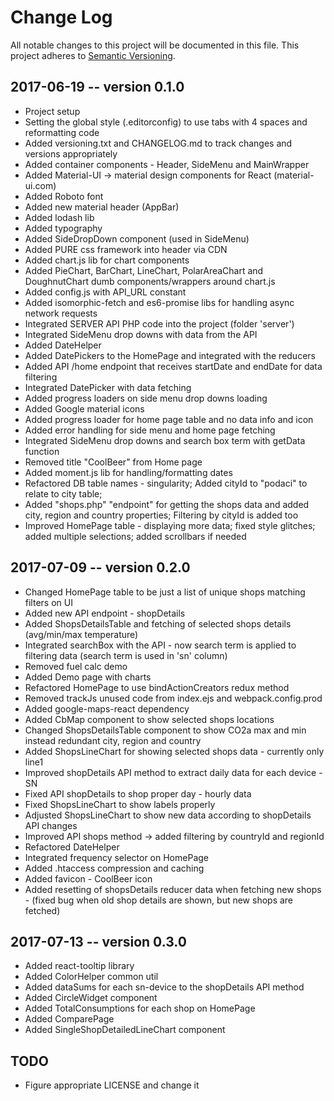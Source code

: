 # Change Log
All notable changes to this project will be documented in this file.
This project adheres to [Semantic Versioning](http://semver.org/).


## 2017-06-19 -- version 0.1.0
- Project setup
- Setting the global style (.editorconfig) to use tabs with 4 spaces and reformatting code
- Added versioning.txt and CHANGELOG.md to track changes and versions appropriately
- Added container components - Header, SideMenu and MainWrapper
- Added Material-UI -> material design components for React (material-ui.com)
- Added Roboto font
- Added new material header (AppBar)
- Added lodash lib
- Added typography
- Added SideDropDown component (used in SideMenu)
- Added PURE css framework into header via CDN
- Added chart.js lib for chart components
- Added PieChart, BarChart, LineChart, PolarAreaChart and DoughnutChart dumb components/wrappers around chart.js
- Added config.js with API_URL constant
- Added isomorphic-fetch and es6-promise libs for handling async network requests
- Integrated SERVER API PHP code into the project (folder 'server')
- Integrated SideMenu drop downs with data from the API 
- Added DateHelper
- Added DatePickers to the HomePage and integrated with the reducers
- Added API /home endpoint that receives startDate and endDate for data filtering 
- Integrated DatePicker with data fetching
- Added progress loaders on side menu drop downs loading
- Added Google material icons
- Added progress loader for home page table and no data info and icon
- Added error handling for side menu and home page fetching
- Integrated SideMenu drop downs and search box term with getData function
- Removed title "CoolBeer" from Home page
- Added moment.js lib for handling/formatting dates
- Refactored DB table names - singularity; Added cityId to "podaci" to relate to city table;
- Added "shops.php" "endpoint" for getting the shops data and added city, region and country properties; Filtering by cityId is added too
- Improved HomePage table - displaying more data; fixed style glitches; added multiple selections; added scrollbars if needed


## 2017-07-09 -- version 0.2.0
- Changed HomePage table to be just a list of unique shops matching filters on UI
- Added new API endpoint - shopDetails
- Added ShopsDetailsTable and fetching of selected shops details (avg/min/max temperature)
- Integrated searchBox with the API - now search term is applied to filtering data (search term is used in 'sn' column)
- Removed fuel calc demo
- Added Demo page with charts
- Refactored HomePage to use bindActionCreators redux method
- Removed trackJs unused code from index.ejs and webpack.config.prod
- Added google-maps-react dependency
- Added CbMap component to show selected shops locations
- Changed ShopsDetailsTable component to show CO2a max and min instead redundant city, region and country
- Added ShopsLineChart for showing selected shops data - currently only line1
- Improved shopDetails API method to extract daily data for each device - SN
- Fixed API shopDetails to shop proper day - hourly data
- Fixed ShopsLineChart to show labels properly
- Adjusted ShopsLineChart to show new data according to shopDetails API changes
- Improved API shops method -> added filtering by countryId and regionId
- Refactored DateHelper
- Integrated frequency selector on HomePage
- Added .htaccess compression and caching
- Added favicon - CoolBeer icon
- Added resetting of shopsDetails reducer data when fetching new shops - (fixed bug when old shop details are shown, but new shops are fetched)


## 2017-07-13 -- version 0.3.0
- Added react-tooltip library
- Added ColorHelper common util
- Added dataSums for each sn-device to the shopDetails API method
- Added CircleWidget component
- Added TotalConsumptions for each shop on HomePage
- Added ComparePage
- Added SingleShopDetailedLineChart component


## TODO
- Figure appropriate LICENSE and change it
